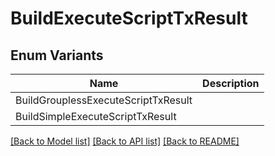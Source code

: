 # BuildExecuteScriptTxResult

## Enum Variants

| Name | Description |
|---- | -----|
| BuildGrouplessExecuteScriptTxResult |  |
| BuildSimpleExecuteScriptTxResult |  |

[[Back to Model list]](../README.md#documentation-for-models) [[Back to API list]](../README.md#documentation-for-api-endpoints) [[Back to README]](../README.md)


